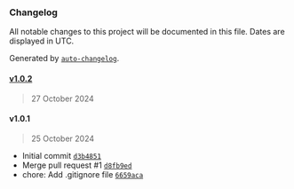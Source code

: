 ### Changelog

All notable changes to this project will be documented in this file. Dates are displayed in UTC.

Generated by [`auto-changelog`](https://github.com/CookPete/auto-changelog).

#### [v1.0.2](https://github.com/hridel/modulo/compare/v1.0.1...v1.0.2)

> 27 October 2024

#### v1.0.1

> 25 October 2024

- Initial commit [`d3b4851`](https://github.com/hridel/modulo/commit/d3b485186c0093f2e204cdd99ed41c5570904229)
- Merge pull request #1 [`d8fb9ed`](https://github.com/hridel/modulo/commit/d8fb9ed776b76baa45f1711ad63b4c6c63a56fce)
- chore: Add .gitignore file [`6659aca`](https://github.com/hridel/modulo/commit/6659acafa0b1079fd05e13ad5d3bbdbda4ecee4d)
